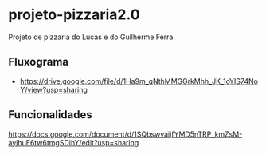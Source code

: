 # projeto-pizzaria2.0

Projeto de pizzaria do Lucas e do Guilherme Ferra.

## Fluxograma


* https://drive.google.com/file/d/1Ha9m_qNthMMGGrkMhh_JK_1oYIS74NoY/view?usp=sharing

## Funcionalidades
https://docs.google.com/document/d/1SQbswvaijfYMD5nTRP_kmZsM-ayjhuE6tw6tmgSDihY/edit?usp=sharing

